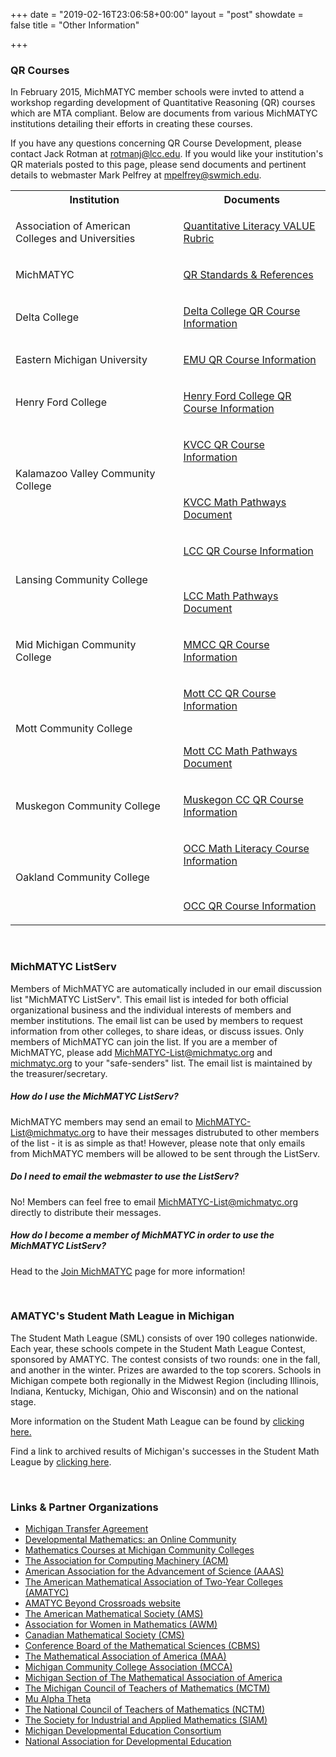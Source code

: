 +++
date = "2019-02-16T23:06:58+00:00"
layout = "post"
showdate = false
title = "Other Information"

+++
### QR Courses

In February 2015, MichMATYC member schools were invted to attend a workshop regarding development of Quantitative Reasoning (QR) courses which are MTA compliant. Below are documents from various MichMATYC institutions detailing their efforts in creating these courses.

If you have any questions concerning QR Course Development, please contact Jack Rotman at [rotmanj@lcc.edu](mailto:rotmanj@lcc.edu). If you would like your institution's QR materials posted to this page, please send documents and pertinent details to webmaster Mark Pelfrey at [mpelfrey@swmich.edu](mailto:mpelfrey@swmich.edu).

<table class="tg">

<tr>

<th class="tg-c3ow">Institution</th>

<th class="tg-c3ow">Documents</th>

</tr>

<tr>

<td class="tg-c3ow">Association of American Colleges and Universities</td>

<td class="tg-c3ow"><a href="/uploads/QuantitativeLiteracy-LEAP-Rubric.pdf" target="_blank">

Quantitative Literacy VALUE Rubric

</a>

</td>

</tr>

<tr>

<td class="tg-c3ow">MichMATYC</td>

<td class="tg-c3ow"><a href="/uploads/QR_standards_and_references_Feb2015_Rotman.pdf" target="_blank">

QR Standards & References

</a>

</td>

</tr>

<tr>

<td class="tg-c3ow">Delta College</td>

<td class="tg-c3ow"><a href="/uploads/DeltaCollegeQRInformation.pdf" target="_blank">

Delta College QR Course Information

</a>

</td>

</tr>

<tr>

<td class="tg-c3ow">Eastern Michigan University</td>

<td class="tg-c3ow"><a href="/uploads/EMU-Math110-michmatyc-qr-workshop.pdf" target="_blank">

EMU QR Course Information

</a>

</td>

</tr>

<tr>

<td class="tg-c3ow">Henry Ford College</td>

<td class="tg-c3ow"><a href="/uploads/Henry_Ford_College_MATH-131_Mathematics_for_the_Modern_World.pdf" target="_blank">

Henry Ford College QR Course Information

</a>

</td>

</tr>

<tr>

<td class="tg-c3ow">Kalamazoo Valley Community College</td>

<td class="tg-c3ow"><a href="/uploads/KVCC_Math114_Mathematical_Ideas.pdf" target="_blank">

KVCC QR Course Information

</a>

<br/>

<a href="/uploads/KVCC_Pathways.pdf" target="_blank">

KVCC Math Pathways Document

</a>

</td>

</tr>

<tr>

<td class="tg-c3ow">Lansing Community College</td>

<td class="tg-c3ow"><a href="/uploads/LCC_Math119_Application_for_Living.pdf" target="_blank">

LCC QR Course Information

</a>

<br/>

<a href="/uploads/LCC_Pathways.pdf" target="_blank">

LCC Math Pathways Document

</a>

</td>

</tr>

<tr>

<td class="tg-c3ow">Mid Michigan Community College</td>

<td class="tg-c3ow"><a href="/uploads/MidMich_MAT_114_Handout_2.6.2015.pdf" target="_blank">

MMCC QR Course Information

</a>

</td>

</tr>

<tr>

<td class="tg-c3ow">Mott Community College</td>

<td class="tg-c3ow"><a href="/uploads/Mott_CC_Math115_Foundations_of_Mathematics_II.pdf" target="_blank">

Mott CC QR Course Information

</a>

<br/>

<a href="/uploads/Mott_CC_Pathways.pdf" target="_blank">

Mott CC Math Pathways Document

</a>

</td>

</tr>

<tr>

<td class="tg-c3ow">Muskegon Community College</td>

<td class="tg-c3ow"><a href="/uploads/Muskegon_Math_107A_W01_W02_W03_Syllabus_Winter_2015.pdf" target="_blank">

Muskegon CC QR Course Information

</a>

</td>

</tr>

<tr>

<td class="tg-c3ow">Oakland Community College</td>

<td class="tg-c3ow"><a href="/uploads/Oakland_Math1125_Math_Literacy.pdf" target="_blank">

OCC Math Literacy Course Information

</a>

<br/>

<a href="/uploads/Oakland_Math1525_Quantitative_Reasoning.pdf" target="_blank">

OCC QR Course Information

</a>

</td>

</tr>

</table>

<br/>

### MichMATYC ListServ

Members of MichMATYC are automatically included in our email discussion list "MichMATYC ListServ". This email list is inteded for both official organizational business and the individual interests of members and member institutions. The email list can be used by members to request information from other colleges, to share ideas, or discuss issues. Only members of MichMATYC can join the list. If you are a member of MichMATYC, please add [MichMATYC-List@michmatyc.org](mailto:MichMATYC-List@michmatyc.org) and [michmatyc.org](mailto:michmatyc.org) to your "safe-senders" list. The email list is maintained by the treasurer/secretary.

##### How do I use the MichMATYC ListServ?

MichMATYC members may send an email to [MichMATYC-List@michmatyc.org](mailto:MichMATYC-List@michmatyc.org) to have their messages distrubuted to other members of the list - it is as simple as that! However, please note that only emails from MichMATYC members will be allowed to be sent through the ListServ.

##### Do I need to email the webmaster to use the ListServ?

No! Members can feel free to email [MichMATYC-List@michmatyc.org](mailto:MichMATYC-List@michmatyc.org) directly to distribute their messages.

##### How do I become a member of MichMATYC in order to use the MichMATYC ListServ?

Head to the [Join MichMATYC](/join/) page for more information!

<br/>

### AMATYC's Student Math League in Michigan

The Student Math League (SML) consists of over 190 colleges nationwide. Each year, these schools compete in the Student Math League Contest, sponsored by AMATYC. The contest consists of two rounds: one in the fall, and another in the winter. Prizes are awarded to the top scorers. Schools in Michigan compete both regionally in the Midwest Region (including Illinois, Indiana, Kentucky, Michigan, Ohio and Wisconsin) and on the national stage.

More information on the Student Math League can be found by [clicking here.](http://www.amatyc.org/?page=StudentMathLeague)

Find a link to archived results of Michigan's successes in the Student Math League by [clicking here](/uploads/SMLResultsUpdate9.20.15.pdf).

<br/>

### Links & Partner Organizations

* [Michigan Transfer Agreement](https://www.macrao.org/Publications/MTA.asp)
* [Developmental Mathematics: an Online Community](http://dm-live.wikispaces.com/)
* [Mathematics Courses at Michigan Community Colleges](http://www-personal.umich.edu/\~vmesa/Community%20Colleges/CommunityColleges.html)
* [The Association for Computing Machinery (ACM)](http://www.acm.org/)
* [American Association for the Advancement of Science (AAAS)](http://www.aaas.org/)
* [The American Mathematical Association of Two-Year Colleges (AMATYC)](http://www.amatyc.org/)
* [AMATYC Beyond Crossroads website](http://beyondcrossroads.matyc.org/)
* [The American Mathematical Society (AMS)](http://e-math.ams.org/)
* [Association for Women in Mathematics (AWM)](http://www.awm-math.org/)
* [Canadian Mathematical Society (CMS)](http://camel.math.ca/)
* [Conference Board of the Mathematical Sciences (CBMS)](http://www.cbmsweb.org/)
* [The Mathematical Association of America (MAA)](http://www.maa.org/)
* [Michigan Community College Association (MCCA)](http://www.mcca.org/)
* [Michigan Section of The Mathematical Association of America](http://sections.maa.org/michigan/)
* [The Michigan Council of Teachers of Mathematics (MCTM)](http://www.mictm.org/)
* [Mu Alpha Theta](http://www.mualphatheta.org/)
* [The National Council of Teachers of Mathematics (NCTM)](http://www.nctm.org/)
* [The Society for Industrial and Applied Mathematics (SIAM)](http://www.siam.org/)
* [Michigan Developmental Education Consortium](http://www.mdec.net/)
* [National Association for Developmental Education](http://www.nade.net/)